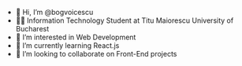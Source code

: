- 👋 Hi, I’m @bogvoicescu
- 👨‍🎓 Information Technology Student at Titu Maiorescu University of Bucharest
- 👀 I’m interested in Web Development
- 🌱 I’m currently learning React.js
- 💞️ I’m looking to collaborate on Front-End projects 

<!---
bogvoicescu/bogvoicescu is a ✨ special ✨ repository because its `README.md` (this file) appears on your GitHub profile.
You can click the Preview link to take a look at your changes.
--->

